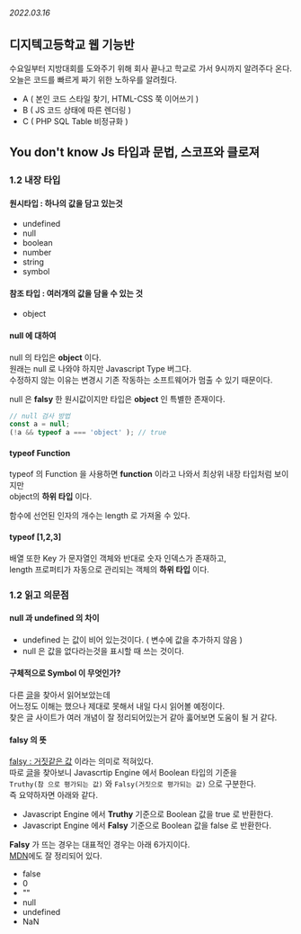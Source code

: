 ###### 2022.03.16

## 디지텍고등학교 웹 기능반

수요일부터 지방대회를 도와주기 위해 회사 끝나고 학교로 가서 9시까지 알려주다 온다.     
오늘은 코드를 빠르게 짜기 위한 노하우를 알려줬다.      
- A ( 본인 코드 스타일 찾기, HTML-CSS 쭉 이어쓰기 )
- B ( JS 코드 상태에 따른 렌더링 )
- C ( PHP SQL Table 비정규화  )



## You don't know Js 타입과 문법, 스코프와 클로져

### 1.2 내장 타입

#### 원시타입 : 하나의 값을 담고 있는것
- undefined
- null
- boolean
- number
- string
- symbol

#### 참조 타입 : 여러개의 값을 담을 수 있는 것
- object

#### null 에 대하여
null 의 타입은 **object** 이다.      
원래는 null 로 나와야 하지만 Javascript Type 버그다.       
수정하지 않는 이유는 변경시 기존 작동하는 소프트웨어가 멈출 수 있기 때문이다.         

null 은 **falsy** 한 원시값이지만 타입은 **object** 인 특별한 존재이다.
``` js
// null 검사 방법
const a = null;
(!a && typeof a === 'object' ); // true 
```

#### typeof Function
typeof 의 Function 을 사용하면 **function** 이라고 나와서 최상위 내장 타입처럼 보이지만        
object의 **하위 타입** 이다. 

함수에 선언된 인자의 개수는 length 로 가져올 수 있다.

#### typeof [1,2,3] 
배열 또한 Key 가 문자열인 객체와 반대로 숫자 인덱스가 존재하고,      
length 프로퍼티가 자동으로 관리되는 객체의 **하위 타입** 이다. 



### 1.2 읽고 의문점 

#### null 과 undefined 의 차이 
- undefined 는 값이 비어 있는것이다. ( 변수에 값을 추가하지 않음 )
- null 은 값을 없다라는것을 표시할 때 쓰는 것이다. 

####  구체적으로 Symbol 이 무엇인가?
다른 [글](https://ko.javascript.info/symbol)을 찾아서 읽어보았는데     
어느정도 이해는 했으나 제대로 못해서 내일 다시 읽어볼 예정이다.      
찾은 글 사이트가 여러 개념이 잘 정리되어있는거 같아 훓어보면 도움이 될 거 같다.

#### falsy 의 뜻
[falsy : 거짓같은 값](https://developer.mozilla.org/ko/docs/Glossary/Falsy) 이라는 의미로 적혀있다.       
따로 [글](https://joooing.tistory.com/entry/%EA%B8%B0%EC%96%B5%ED%95%B4%EC%95%BC-%ED%95%A0-6%EA%B0%80%EC%A7%80-falsy-%EA%B0%92)을 찾아보니 Javascrtip Engine 에서 Boolean 타입의 기준을          
`Truthy(참 으로 평가되는 값)` 와 `Falsy(거짓으로 평가되는 값)` 으로 구분한다.       
즉 요약하자면 아래와 같다.
- Javascript Engine 에서 **Truthy** 기준으로 Boolean 값을 true 로 반환한다.
- Javascript Engine 에서 **Falsy** 기준으로 Boolean 값을 false 로 반환한다.

**Falsy** 가 뜨는 경우는 대표적인 경우는 아래 6가지이다.     
[MDN](https://developer.mozilla.org/ko/docs/Glossary/Falsy)에도 잘 정리되어 있다.
- false
- 0
- ""
- null
- undefined
- NaN



